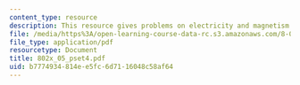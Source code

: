 ```yaml
---
content_type: resource
description: This resource gives problems on electricity and magnetism.
file: /media/https%3A/open-learning-course-data-rc.s3.amazonaws.com/8-02x-physics-ii-electricity-magnetism-with-an-experimental-focus-spring-2005/b7774934814ee5fc6d7116048c58af64_802x_05_pset4.pdf
file_type: application/pdf
resourcetype: Document
title: 802x_05_pset4.pdf
uid: b7774934-814e-e5fc-6d71-16048c58af64
---
```

